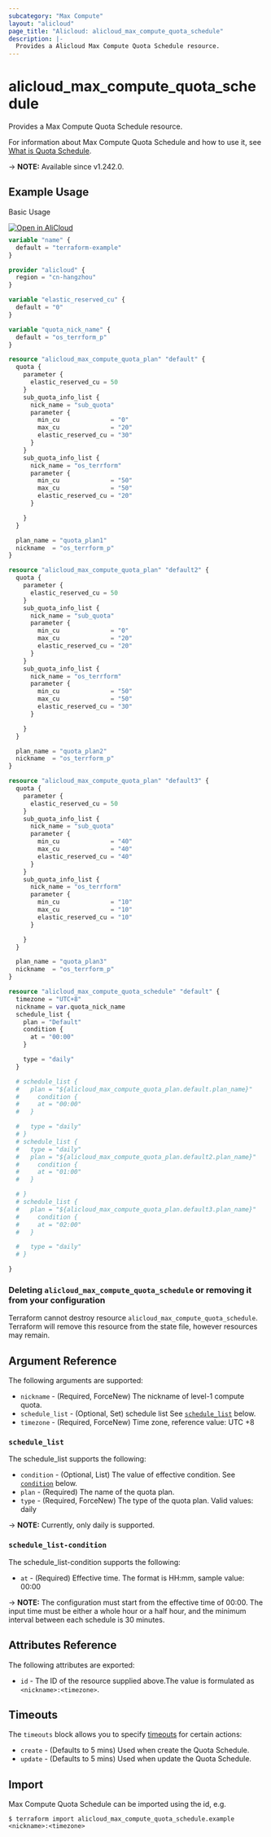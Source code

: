 ```yaml
---
subcategory: "Max Compute"
layout: "alicloud"
page_title: "Alicloud: alicloud_max_compute_quota_schedule"
description: |-
  Provides a Alicloud Max Compute Quota Schedule resource.
---
```


# alicloud_max_compute_quota_schedule

Provides a Max Compute Quota Schedule resource.



For information about Max Compute Quota Schedule and how to use it, see [What is Quota Schedule](https://www.alibabacloud.com/help/en/).

-> **NOTE:** Available since v1.242.0.

## Example Usage

Basic Usage

<div style="display: block;margin-bottom: 40px;"><div class="oics-button" style="float: right;position: absolute;margin-bottom: 10px;">
  <a href="https://api.aliyun.com/terraform?resource=alicloud_max_compute_quota_schedule&exampleId=8409f2ba-063c-2e64-7b88-6b78d13eeaa4f93b2301&activeTab=example&spm=docs.r.max_compute_quota_schedule.0.8409f2ba06&intl_lang=EN_US" target="_blank">
    <img alt="Open in AliCloud" src="https://img.alicdn.com/imgextra/i1/O1CN01hjjqXv1uYUlY56FyX_!!6000000006049-55-tps-254-36.svg" style="max-height: 44px; max-width: 100%;">
  </a>
</div></div>

```terraform
variable "name" {
  default = "terraform-example"
}

provider "alicloud" {
  region = "cn-hangzhou"
}

variable "elastic_reserved_cu" {
  default = "0"
}

variable "quota_nick_name" {
  default = "os_terrform_p"
}

resource "alicloud_max_compute_quota_plan" "default" {
  quota {
    parameter {
      elastic_reserved_cu = 50
    }
    sub_quota_info_list {
      nick_name = "sub_quota"
      parameter {
        min_cu              = "0"
        max_cu              = "20"
        elastic_reserved_cu = "30"
      }
    }
    sub_quota_info_list {
      nick_name = "os_terrform"
      parameter {
        min_cu              = "50"
        max_cu              = "50"
        elastic_reserved_cu = "20"
      }

    }
  }

  plan_name = "quota_plan1"
  nickname  = "os_terrform_p"
}

resource "alicloud_max_compute_quota_plan" "default2" {
  quota {
    parameter {
      elastic_reserved_cu = 50
    }
    sub_quota_info_list {
      nick_name = "sub_quota"
      parameter {
        min_cu              = "0"
        max_cu              = "20"
        elastic_reserved_cu = "20"
      }
    }
    sub_quota_info_list {
      nick_name = "os_terrform"
      parameter {
        min_cu              = "50"
        max_cu              = "50"
        elastic_reserved_cu = "30"
      }

    }
  }

  plan_name = "quota_plan2"
  nickname  = "os_terrform_p"
}

resource "alicloud_max_compute_quota_plan" "default3" {
  quota {
    parameter {
      elastic_reserved_cu = 50
    }
    sub_quota_info_list {
      nick_name = "sub_quota"
      parameter {
        min_cu              = "40"
        max_cu              = "40"
        elastic_reserved_cu = "40"
      }
    }
    sub_quota_info_list {
      nick_name = "os_terrform"
      parameter {
        min_cu              = "10"
        max_cu              = "10"
        elastic_reserved_cu = "10"
      }

    }
  }

  plan_name = "quota_plan3"
  nickname  = "os_terrform_p"
}

resource "alicloud_max_compute_quota_schedule" "default" {
  timezone = "UTC+8"
  nickname = var.quota_nick_name
  schedule_list {
    plan = "Default"
    condition {
      at = "00:00"
    }

    type = "daily"
  }

  # schedule_list {
  #   plan = "${alicloud_max_compute_quota_plan.default.plan_name}"
  #     condition {
  #     at = "00:00"
  #   }

  #   type = "daily"
  # }
  # schedule_list {
  #   type = "daily"
  #   plan = "${alicloud_max_compute_quota_plan.default2.plan_name}"
  #     condition {
  #     at = "01:00"
  #   }

  # }
  # schedule_list {
  #   plan = "${alicloud_max_compute_quota_plan.default3.plan_name}"
  #     condition {
  #     at = "02:00"
  #   }

  #   type = "daily"
  # }

}
```

### Deleting `alicloud_max_compute_quota_schedule` or removing it from your configuration

Terraform cannot destroy resource `alicloud_max_compute_quota_schedule`. Terraform will remove this resource from the state file, however resources may remain.

## Argument Reference

The following arguments are supported:
* `nickname` - (Required, ForceNew) The nickname of level-1 compute quota.
* `schedule_list` - (Optional, Set) schedule list See [`schedule_list`](#schedule_list) below.
* `timezone` - (Required, ForceNew) Time zone, reference value: UTC +8

### `schedule_list`

The schedule_list supports the following:
* `condition` - (Optional, List) The value of effective condition. See [`condition`](#schedule_list-condition) below.
* `plan` - (Required) The name of the quota plan.
* `type` - (Required, ForceNew) The type of the quota plan. Valid values: daily 

-> **NOTE:** Currently, only daily is supported.


### `schedule_list-condition`

The schedule_list-condition supports the following:
* `at` - (Required) Effective time. The format is HH:mm, sample value: 00:00

-> **NOTE:** The configuration must start from the effective time of 00:00. The input time must be either a whole hour or a half hour, and the minimum interval between each schedule is 30 minutes.


## Attributes Reference

The following attributes are exported:
* `id` - The ID of the resource supplied above.The value is formulated as `<nickname>:<timezone>`.

## Timeouts

The `timeouts` block allows you to specify [timeouts](https://www.terraform.io/docs/configuration-0-11/resources.html#timeouts) for certain actions:
* `create` - (Defaults to 5 mins) Used when create the Quota Schedule.
* `update` - (Defaults to 5 mins) Used when update the Quota Schedule.

## Import

Max Compute Quota Schedule can be imported using the id, e.g.

```shell
$ terraform import alicloud_max_compute_quota_schedule.example <nickname>:<timezone>
```